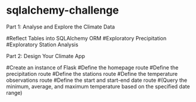 # sqlalchemy-challenge

Part 1: Analyse and Explore the Climate Data

#Reflect Tables into SQLAlchemy ORM
#Exploratory Precipitation
#Exploratory Station Analysis

Part 2: Design Your Climate App

#Create an instance of Flask
#Define the homepage route
#Define the precipitation route
#Define the stations route
#Define the temperature observations route
#Define the start and start-end date route
  #(Query the minimum, average, and maximum temperature based on the specified date range)

